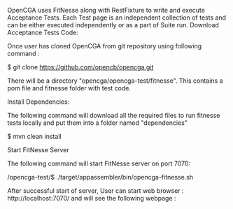 OpenCGA uses FitNesse along with RestFixture to write and execute Acceptance Tests. Each Test page is an independent collection of tests and can be either executed independently or as a part of Suite run. 
Download Acceptance Tests Code:

Once user has cloned OpenCGA from git repository using following command :

$ git clone https://github.com/opencb/opencga.git

There will be a directory "opencga/opencga-test/fitnesse". This contains  a pom file and fitnesse folder with test code. 

Install Dependencies:

The following command will download all the required files to run fitnesse tests locally and put them into a folder named "dependencies" 

$ mvn clean install

Start FitNesse Server

The following command will start FitNesse server on port 7070:

/opencga-test/$ ./target/appassembler/bin/opencga-fitnesse.sh

After successful start of server, User can start web browser : http://localhost:7070/ and will see the following webpage :


